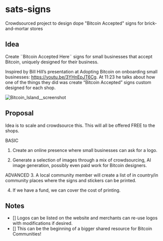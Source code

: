# sats-signs
Crowdsourced project to design dope "Bitcoin Accepted" signs for brick-and-mortar stores

## Idea

Create ¨Bitcoin Accepted Here¨ signs for small businesses that accept Bitcoin, uniquely designed for their business.

Inspired by Bill Hill’s presentation at Adopting Bitcoin on onboarding small businesses: https://youtu.be/3YHnEpJT6Cg. At 11:23 he talks about how one of the things they did was create “Bitcoin Accepted” signs custom designed for each shop.

![Bitcoin_Island__screenshot](https://user-images.githubusercontent.com/96950641/220125338-811afd79-7cb1-4d0f-8a45-a04a06342184.png)


## Proposal

Idea is to scale and crowdsource this. This will all be offered FREE to the shops.

BASIC
1. Create an online presence where small businesses can ask for a logo.

2. Generate a selection of images through a mix of crowdsourcing, AI image generation, possibly even paid work for Bitcoin designers.

ADVANCED
3. A local community member will create a list of in country/in community places where the signs and stickers can be printed.

4. If we have a fund, we can cover the cost of printing.


## Notes

- [] Logos can be listed on the website and merchants can re-use logos with modifications if desired.
- [] This can be the beginning of a bigger shared resource for Bitcoin Communities!

